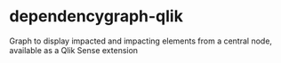 # dependencygraph-qlik
Graph to display impacted and impacting elements from a central node, available as a Qlik Sense extension
